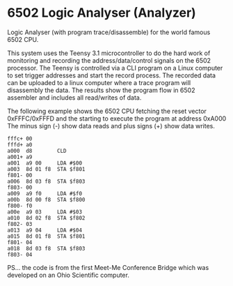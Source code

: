 6502 Logic Analyser (Analyzer)
==============================

Logic Analyser (with program trace/disassemble) for the world famous 6502 CPU.

This system uses the  Teensy 3.1 microcontroller to do the hard work of
monitoring and recording the address/data/control signals on the 6502
processor. The Teensy is controlled via a CLI program on a Linux computer to
set trigger addresses and start the record process.  The recorded data can be
uploaded to a linux computer where a trace program will disassembly the data.
The results show the program flow in 6502 assembler and includes all
read/writes of data.

The following example shows the 6502 CPU fetching the reset vector
0xFFFC/0xFFFD and the starting to execute the program at address 0xA000
The minus sign (-) show data reads and plus signs (+) show data writes.

    fffc+ 00 
    fffd+ a0 
    a000  d8        CLD
    a001+ a9 
    a001  a9 00     LDA #$00
    a003  8d 01 f8  STA $f801
    f801- 00 
    a006  8d 03 f8  STA $f803
    f803- 00 
    a009  a9 f0     LDA #$f0
    a00b  8d 00 f8  STA $f800
    f800- f0 
    a00e  a9 03     LDA #$03
    a010  8d 02 f8  STA $f802
    f802- 03 
    a013  a9 04     LDA #$04
    a015  8d 01 f8  STA $f801
    f801- 04 
    a018  8d 03 f8  STA $f803
    f803- 04 

PS... the code is from the first Meet-Me Conference Bridge which was
developed on an Ohio Scientific computer.
